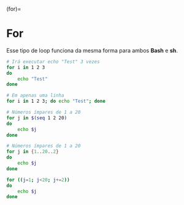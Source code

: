 (for)=
        
# For

Esse tipo de loop funciona da mesma forma para ambos **Bash** e **sh**.

```bash
# Irá executar echo "Test" 3 vezes
for i in 1 2 3
do
    echo "Test"
done

# Em apenas uma linha
for i in 1 2 3; do echo "Test"; done

# Números ímpares de 1 a 20
for j in $(seq 1 2 20)
do
    echo $j
done

# Números ímpares de 1 a 20
for j in {1..20..2}
do
    echo $j
done

for ((j=1; j<20; j+=2))
do
    echo $j
done
```